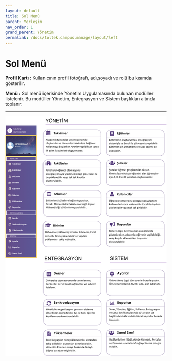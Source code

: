 ```yaml
---
layout: default
title: Sol Menü
parent: Yerleşim
nav_order: 1
grand_parent: Yönetim
permalink: /docs/toltek.campus.manage/layout/left
---
```


# Sol Menü

**Profil Kartı :** Kullanıcının profil fotoğrafı, adı,soyadı ve rolü bu kısımda gösterilir.

**Menü :** Sol menü içerisinde Yönetim Uygulamasında bulunan modüller listelenir. Bu modüller Yönetim, Entegrasyon ve Sistem başlıkları altında toplanır.

---

![LeftMenu](/docs/media/layout/leftmenu.png)
